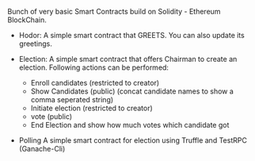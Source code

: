 Bunch of very basic Smart Contracts build on Solidity - Ethereum BlockChain.

- Hodor:
A simple smart contract that GREETS. You can also update its greetings.

- Election:
A simple smart contract that offers Chairman to create an election. Following actions can be performed:
	- Enroll candidates (restricted to creator)
	- Show Candidates (public) (concat candidate names to show a comma seperated string)
	- Initiate election (restricted to creator)
	- vote (public)
	- End Election and show how much votes which candidate got

- Polling
A simple smart contract for election using Truffle and TestRPC (Ganache-Cli)
